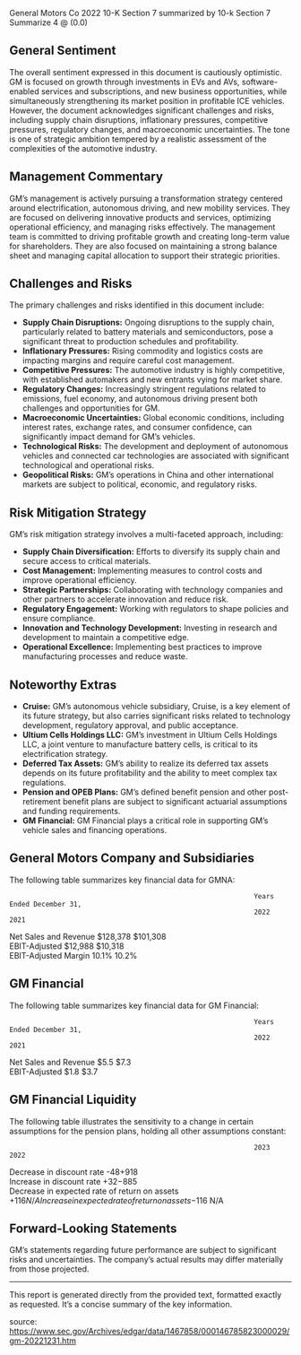 General Motors Co 2022 10-K Section 7 summarized by 10-k Section 7 Summarize 4 @ (0.0)


## General Sentiment

The overall sentiment expressed in this document is cautiously optimistic. GM is focused on growth through investments in EVs and AVs, software-enabled services and subscriptions, and new business opportunities, while simultaneously strengthening its market position in profitable ICE vehicles. However, the document acknowledges significant challenges and risks, including supply chain disruptions, inflationary pressures, competitive pressures, regulatory changes, and macroeconomic uncertainties. The tone is one of strategic ambition tempered by a realistic assessment of the complexities of the automotive industry.

## Management Commentary

GM’s management is actively pursuing a transformation strategy centered around electrification, autonomous driving, and new mobility services. They are focused on delivering innovative products and services, optimizing operational efficiency, and managing risks effectively. The management team is committed to driving profitable growth and creating long-term value for shareholders. They are also focused on maintaining a strong balance sheet and managing capital allocation to support their strategic priorities.

## Challenges and Risks

The primary challenges and risks identified in this document include:

*   **Supply Chain Disruptions:** Ongoing disruptions to the supply chain, particularly related to battery materials and semiconductors, pose a significant threat to production schedules and profitability.
*   **Inflationary Pressures:** Rising commodity and logistics costs are impacting margins and require careful cost management.
*   **Competitive Pressures:** The automotive industry is highly competitive, with established automakers and new entrants vying for market share.
*   **Regulatory Changes:** Increasingly stringent regulations related to emissions, fuel economy, and autonomous driving present both challenges and opportunities for GM.
*   **Macroeconomic Uncertainties:** Global economic conditions, including interest rates, exchange rates, and consumer confidence, can significantly impact demand for GM’s vehicles.
*   **Technological Risks:** The development and deployment of autonomous vehicles and connected car technologies are associated with significant technological and operational risks.
*   **Geopolitical Risks:** GM’s operations in China and other international markets are subject to political, economic, and regulatory risks.

## Risk Mitigation Strategy

GM’s risk mitigation strategy involves a multi-faceted approach, including:

*   **Supply Chain Diversification:** Efforts to diversify its supply chain and secure access to critical materials.
*   **Cost Management:** Implementing measures to control costs and improve operational efficiency.
*   **Strategic Partnerships:** Collaborating with technology companies and other partners to accelerate innovation and reduce risk.
*   **Regulatory Engagement:** Working with regulators to shape policies and ensure compliance.
*   **Innovation and Technology Development:** Investing in research and development to maintain a competitive edge.
*   **Operational Excellence:** Implementing best practices to improve manufacturing processes and reduce waste.

## Noteworthy Extras

*   **Cruise:** GM’s autonomous vehicle subsidiary, Cruise, is a key element of its future strategy, but also carries significant risks related to technology development, regulatory approval, and public acceptance.
*   **Ultium Cells Holdings LLC:** GM’s investment in Ultium Cells Holdings LLC, a joint venture to manufacture battery cells, is critical to its electrification strategy.
*   **Deferred Tax Assets:** GM’s ability to realize its deferred tax assets depends on its future profitability and the ability to meet complex tax regulations.
*   **Pension and OPEB Plans:** GM’s defined benefit pension and other post-retirement benefit plans are subject to significant actuarial assumptions and funding requirements.
*   **GM Financial:** GM Financial plays a critical role in supporting GM’s vehicle sales and financing operations.

## General Motors Company and Subsidiaries

The following table summarizes key financial data for GMNA:

                                                                 Years Ended December 31,
                                                                 2022                                2021                                 
Net Sales and Revenue                               $128,378                               $101,308                                 
EBIT-Adjusted                                      $12,988                               $10,318                                 
EBIT-Adjusted Margin                                10.1%                                10.2%                                 

##  GM Financial

The following table summarizes key financial data for GM Financial:

                                                                 Years Ended December 31,
                                                                 2022                                2021                                 
Net Sales and Revenue                               $5.5                                 $7.3                                 
EBIT-Adjusted                                      $1.8                                 $3.7                                 

##  GM Financial Liquidity

The following table illustrates the sensitivity to a change in certain assumptions for the pension plans, holding all other assumptions constant:

                                                                 2023                                2022                                 
Decrease in discount rate                                -$48                                 +$918                                 
Increase in discount rate                                +$32                                 -$885                                 
Decrease in expected rate of return on assets                                +$116                                 N/A                                 
Increase in expected rate of return on assets                                 -$116                                 N/A                                 

##  Forward-Looking Statements

GM’s statements regarding future performance are subject to significant risks and uncertainties. The company’s actual results may differ materially from those projected.

***

This report is generated directly from the provided text, formatted exactly as requested.  It’s a concise summary of the key information.

source: https://www.sec.gov/Archives/edgar/data/1467858/000146785823000029/gm-20221231.htm